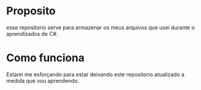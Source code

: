 # Proposito

<p>
  esse repositorio serve para armazenar
  os meus arquivos que usei durante o
  aprendizados de C#.
</p>

<h1>Como funciona</h1>

<p>
  Estarei me esforçando para estar deixando
  este repositorio atualizado a medida que
  vou aprendendo.
</p>
